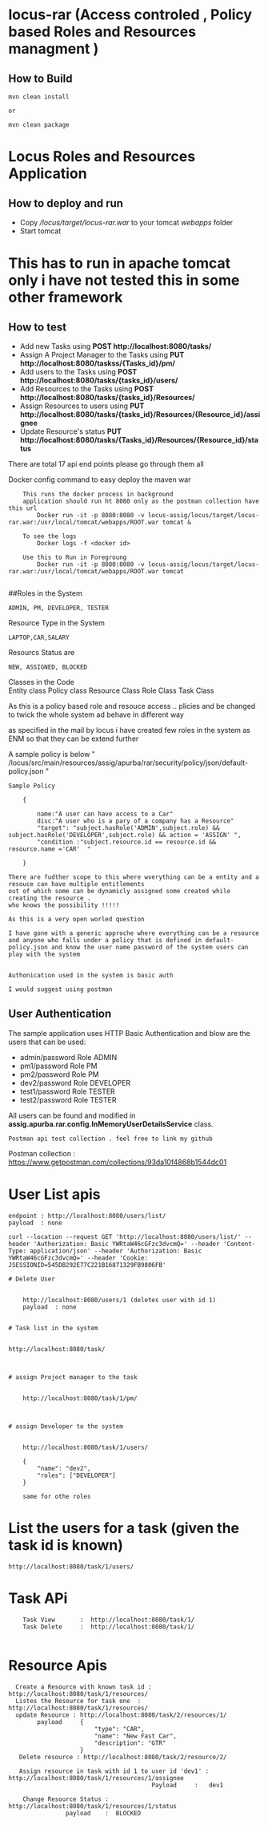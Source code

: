 # locus-rar (Access controled , Policy based Roles and Resources managment  )

## How to Build
```shel
mvn clean install

or 

mvn clean package
```
# Locus Roles and Resources Application

## How to deploy and run
- Copy */locus/target/locus-rar.war* to your tomcat *webapps* folder
-  Start tomcat

# This has to run in apache tomcat only i have not tested this in some other framework

## How to test
- Add new Tasks using **POST http://localhost:8080/tasks/**
- Assign A Project Manager to the Tasks using **PUT http://localhost:8080/taskss/{Tasks_id}/pm/**
- Add users to the Tasks using **POST http://localhost:8080/tasks/{tasks_id}/users/**
- Add Resources to the Tasks using **POST http://localhost:8080/tasks/{tasks_id}/Resources/**
- Assign Resources to users using **PUT http://localhost:8080/tasks/{tasks_id}/Resources/{Resource_id}/assignee**
- Update Resource's status **PUT http://localhost:8080/tasks/{Tasks_id}/Resources/{Resource_id}/status**


There are total 17 api end points please go through them all 



Docker config command to easy deploy the maven war

```
    This runs the docker process in background
    application should run ht 8080 only as the postman collection have this url
        Docker run -it -p 8080:8080 -v locus-assig/locus/target/locus-rar.war:/usr/local/tomcat/webapps/ROOT.war tomcat &

    To see the logs  
        Docker logs -f <docker id>  

    Use this to Run in Foregroung
        Docker run -it -p 8080:8080 -v locus-assig/locus/target/locus-rar.war:/usr/local/tomcat/webapps/ROOT.war tomcat 


```

##Roles in the System 

	ADMIN, PM, DEVELOPER, TESTER


Resource Type in the System

	LAPTOP,CAR,SALARY

Resourcs Status are 

	NEW, ASSIGNED, BLOCKED


Classes in the Code     
    Entity class 
    Policy class
    Resource Class
    Role    Class
    Task    Class


As this is a policy based role and resouce access .. plicies and be changed to twick the whole  system ad behave in different way 

as specified in the mail  by locus  i have created few roles in the system as ENM so that they can be extend further

A sample policy is below " /locus/src/main/resources/assig/apurba/rar/security/policy/json/default-policy.json "

```
Sample Policy

    {

        name:"A user can have access to a Car"
        disc:"A user who is a pary of a company has a Resource"
		"target": "subject.hasRole('ADMIN',subject.role) && subject.hasRole('DEVELOPER',subject.role) && action = 'ASSIGN' ",
        "condition :"subject.resource.id == resource.id && resource.name ='CAR'  " 

    }

```

    There are fudther scope to this where wverything can be a entity and a resouce can have multiple entitlements 
    out of which some can be dynamicly assigned some created while creating the resource .
    who knows the possibility !!!!! 

    As this is a very open worled question 

    I have gone with a generic approche where everything can be a resource and anyone who falls under a policy that is defined in default-policy.json and know the user name password of the system users can play with the system 


    Authonication used in the system is basic auth 
    
    I would suggest using postman








## User Authentication
The sample application uses HTTP Basic Authentication and blow are the users that can be used:
- admin/password	Role ADMIN
- pm1/password      Role PM
- pm2/password      Role PM
- dev2/password     Role DEVELOPER
- test1/password    Role TESTER
- test2/password    Role TESTER

All users can be found and modified in **assig.apurba.rar.config.InMemoryUserDetailsService** class.


```
Postman api test collection . feel free to link my github
```
Postman collection : https://www.getpostman.com/collections/93da10f4868b1544dc01

# User List apis 

```
endpoint : http://localhost:8080/users/list/
payload  : none

curl --location --request GET 'http://localhost:8080/users/list/' --header 'Authorization: Basic YWRtaW46cGFzc3dvcmQ=' --header 'Content-Type: application/json' --header 'Authorization: Basic YWRtaW46cGFzc3dvcmQ=' --header 'Cookie: JSESSIONID=545DB292E77C221B16871329FB9806FB'

# Delete User


    http://localhost:8080/users/1 (deletes user with id 1)
    payload  : none


# Task list in the system


http://localhost:8080/task/



# assign Project manager to the task


    http://localhost:8080/task/1/pm/



# assign Developer to the system 


    http://localhost:8080/task/1/users/

    {
	    "name": "dev2",
    	"roles": ["DEVELOPER"]
    }

    same for othe roles 

```


# List the users for a task (given the task id is known)
```
http://localhost:8080/task/1/users/

```

# Task APi
```
    Task View       :  http://localhost:8080/task/1/
    Task Delete     :  http://localhost:8080/task/1/
    
```

# Resource Apis 

```
  Create a Resource with known task id : http://localhost:8080/task/1/resources/
  Listes the Resource for task one  :  http://localhost:8080/task/1/resources/
  update Resource : http://localhost:8080/task/2/resources/1/ 
        payload     {
                        "type": "CAR",
                        "name": "New Fast Car",
                        "description": "GTR"
                    }
   Delete resource : http://localhost:8080/task/2/resource/2/

   Assign resource in task with id 1 to user id 'dev1' :  http://localhost:8080/task/1/resources/1/assignee 
                                        Payload     :   dev1

    Change Resource Status :  http://localhost:8080/task/1/resources/1/status
                payload    :  BLOCKED  
```


